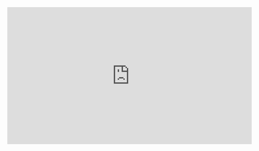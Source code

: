 <iframe width="560" height="315" src="https://www.youtube.com/embed/LBij_sxd4Os" title="YouTube video player" frameborder="0" allow="accelerometer; autoplay; clipboard-write; encrypted-media; gyroscope; picture-in-picture" allowfullscreen></iframe>
